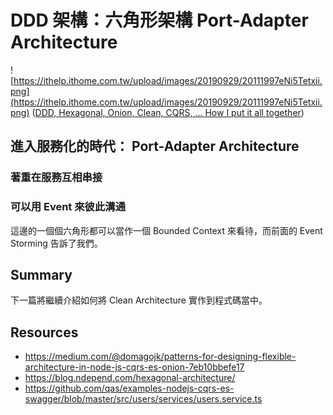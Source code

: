 # DDD 架構：六角形架構 Port-Adapter Architecture

![https://ithelp.ithome.com.tw/upload/images/20190929/20111997eNi5Tetxii.png](https://ithelp.ithome.com.tw/upload/images/20190929/20111997eNi5Tetxii.png)
([DDD, Hexagonal, Onion, Clean, CQRS, … How I put it all together](https://herbertograca.com/2017/11/16/explicit-architecture-01-ddd-hexagonal-onion-clean-cqrs-how-i-put-it-all-together/))

## 進入服務化的時代： Port-Adapter Architecture

### 著重在服務互相串接

### 可以用 Event 來彼此溝通

這邊的一個個六角形都可以當作一個 Bounded Context 來看待，而前面的 Event Storming 告訴了我們。

## Summary

下一篇將繼續介紹如何將 Clean Architecture 實作到程式碼當中。

## Resources

- https://medium.com/@domagojk/patterns-for-designing-flexible-architecture-in-node-js-cqrs-es-onion-7eb10bbefe17
- https://blog.ndepend.com/hexagonal-architecture/
- https://github.com/qas/examples-nodejs-cqrs-es-swagger/blob/master/src/users/services/users.service.ts
